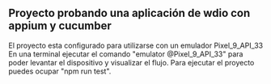 ## Proyecto probando una aplicación de wdio con appium y cucumber
El proyecto esta configurado para utilizarse con un emulador Pixel_9_API_33
En una terminal ejecutar el comando "emulator @Pixel_9_API_33" para poder levantar el dispositivo y visualizar el flujo.
Para ejecutar el proyecto puedes ocupar "npm run test".
